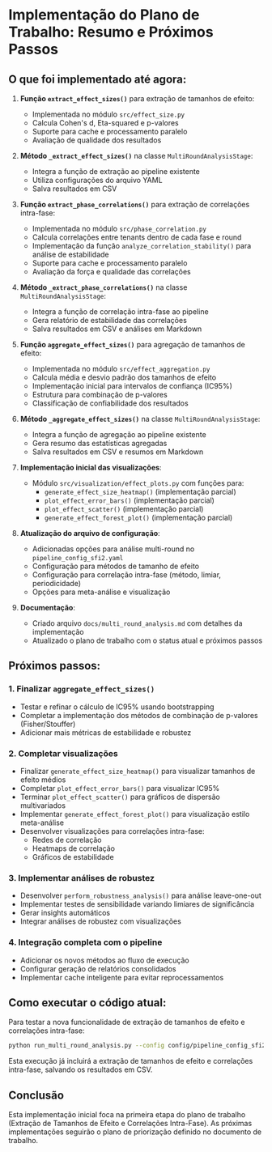 # Implementação do Plano de Trabalho: Resumo e Próximos Passos

## O que foi implementado até agora:

1. **Função `extract_effect_sizes()`** para extração de tamanhos de efeito:
   - Implementada no módulo `src/effect_size.py`
   - Calcula Cohen's d, Eta-squared e p-valores
   - Suporte para cache e processamento paralelo
   - Avaliação de qualidade dos resultados

2. **Método `_extract_effect_sizes()`** na classe `MultiRoundAnalysisStage`:
   - Integra a função de extração ao pipeline existente
   - Utiliza configurações do arquivo YAML
   - Salva resultados em CSV

3. **Função `extract_phase_correlations()`** para extração de correlações intra-fase:
   - Implementada no módulo `src/phase_correlation.py`
   - Calcula correlações entre tenants dentro de cada fase e round
   - Implementação da função `analyze_correlation_stability()` para análise de estabilidade
   - Suporte para cache e processamento paralelo
   - Avaliação da força e qualidade das correlações

4. **Método `_extract_phase_correlations()`** na classe `MultiRoundAnalysisStage`:
   - Integra a função de correlação intra-fase ao pipeline
   - Gera relatório de estabilidade das correlações
   - Salva resultados em CSV e análises em Markdown

5. **Função `aggregate_effect_sizes()`** para agregação de tamanhos de efeito:
   - Implementada no módulo `src/effect_aggregation.py`
   - Calcula média e desvio padrão dos tamanhos de efeito
   - Implementação inicial para intervalos de confiança (IC95%)
   - Estrutura para combinação de p-valores
   - Classificação de confiabilidade dos resultados

6. **Método `_aggregate_effect_sizes()`** na classe `MultiRoundAnalysisStage`:
   - Integra a função de agregação ao pipeline existente
   - Gera resumo das estatísticas agregadas
   - Salva resultados em CSV e resumos em Markdown

7. **Implementação inicial das visualizações**:
   - Módulo `src/visualization/effect_plots.py` com funções para:
     - `generate_effect_size_heatmap()` (implementação parcial)
     - `plot_effect_error_bars()` (implementação parcial)
     - `plot_effect_scatter()` (implementação parcial)
     - `generate_effect_forest_plot()` (implementação parcial)

8. **Atualização do arquivo de configuração**:
   - Adicionadas opções para análise multi-round no `pipeline_config_sfi2.yaml`
   - Configuração para métodos de tamanho de efeito
   - Configuração para correlação intra-fase (método, limiar, periodicidade)
   - Opções para meta-análise e visualização

9. **Documentação**:
   - Criado arquivo `docs/multi_round_analysis.md` com detalhes da implementação
   - Atualizado o plano de trabalho com o status atual e próximos passos

## Próximos passos:

### 1. Finalizar `aggregate_effect_sizes()`
- Testar e refinar o cálculo de IC95% usando bootstrapping
- Completar a implementação dos métodos de combinação de p-valores (Fisher/Stouffer)
- Adicionar mais métricas de estabilidade e robustez

### 2. Completar visualizações
- Finalizar `generate_effect_size_heatmap()` para visualizar tamanhos de efeito médios
- Completar `plot_effect_error_bars()` para visualizar IC95%
- Terminar `plot_effect_scatter()` para gráficos de dispersão multivariados
- Implementar `generate_effect_forest_plot()` para visualização estilo meta-análise
- Desenvolver visualizações para correlações intra-fase:
  - Redes de correlação
  - Heatmaps de correlação
  - Gráficos de estabilidade

### 3. Implementar análises de robustez
- Desenvolver `perform_robustness_analysis()` para análise leave-one-out
- Implementar testes de sensibilidade variando limiares de significância
- Gerar insights automáticos
- Integrar análises de robustez com visualizações

### 4. Integração completa com o pipeline
- Adicionar os novos métodos ao fluxo de execução
- Configurar geração de relatórios consolidados
- Implementar cache inteligente para evitar reprocessamentos

## Como executar o código atual:

Para testar a nova funcionalidade de extração de tamanhos de efeito e correlações intra-fase:

```bash
python run_multi_round_analysis.py --config config/pipeline_config_sfi2.yaml
```

Esta execução já incluirá a extração de tamanhos de efeito e correlações intra-fase, salvando os resultados em CSV.

## Conclusão

Esta implementação inicial foca na primeira etapa do plano de trabalho (Extração de Tamanhos de Efeito e Correlações Intra-Fase). As próximas implementações seguirão o plano de priorização definido no documento de trabalho.

